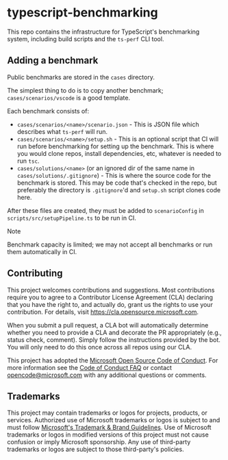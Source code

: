 # typescript-benchmarking

This repo contains the infrastructure for TypeScript's benchmarking system, including build scripts
and the `ts-perf` CLI tool.

## Adding a benchmark

Public benchmarks are stored in the `cases` directory.

The simplest thing to do is to copy another benchmark; `cases/scenarios/vscode` is a good template.

Each benchmark consists of:

- `cases/scenarios/<name>/scenario.json` - This is JSON file which describes what `ts-perf` will run.
- `cases/scenarios/<name>/setup.sh` - This is an optional script that CI will run before benchmarking for setting up the benchmark.
  This is where you would clone repos, install dependencies, etc, whatever is needed to run `tsc`.
- `cases/solutions/<name>` (or an ignored dir of the same name in `cases/solutions/.gitignore`) - This is where the source code for the benchmark is stored.
  This may be code that's checked in the repo, but preferably the directory is `.gitignore`'d and `setup.sh` script clones code here.

After these files are created, they must be added to `scenarioConfig` in `scripts/src/setupPipeline.ts` to be run in CI.

> [!NOTE]
> Benchmark capacity is limited; we may not accept all benchmarks or run them automatically in CI.

## Contributing

This project welcomes contributions and suggestions. Most contributions require you to agree to a
Contributor License Agreement (CLA) declaring that you have the right to, and actually do, grant us
the rights to use your contribution. For details, visit https://cla.opensource.microsoft.com.

When you submit a pull request, a CLA bot will automatically determine whether you need to provide
a CLA and decorate the PR appropriately (e.g., status check, comment). Simply follow the instructions
provided by the bot. You will only need to do this once across all repos using our CLA.

This project has adopted the [Microsoft Open Source Code of Conduct](https://opensource.microsoft.com/codeofconduct/).
For more information see the [Code of Conduct FAQ](https://opensource.microsoft.com/codeofconduct/faq/) or
contact [opencode@microsoft.com](mailto:opencode@microsoft.com) with any additional questions or comments.

## Trademarks

This project may contain trademarks or logos for projects, products, or services. Authorized use of Microsoft
trademarks or logos is subject to and must follow
[Microsoft's Trademark & Brand Guidelines](https://www.microsoft.com/en-us/legal/intellectualproperty/trademarks/usage/general).
Use of Microsoft trademarks or logos in modified versions of this project must not cause confusion or imply Microsoft sponsorship.
Any use of third-party trademarks or logos are subject to those third-party's policies.
